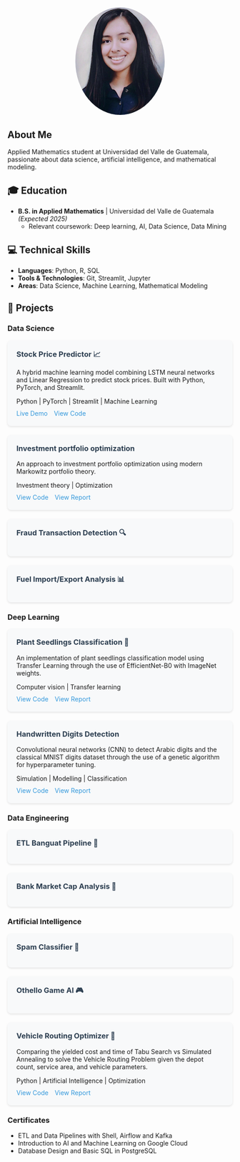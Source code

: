 <div align="center">
  <img src="assets/img/photo.JPG" alt="Profile Photo" style="border-radius: 50%; width: 200px;">
</div>

## About Me
Applied Mathematics student at Universidad del Valle de Guatemala, passionate about data science, artificial intelligence, and mathematical modeling.

## 🎓 Education
- **B.S. in Applied Mathematics** | Universidad del Valle de Guatemala _(Expected 2025)_
  - Relevant coursework: Deep learning, AI, Data Science, Data Mining

## 💻 Technical Skills
- **Languages**: Python, R, SQL
- **Tools & Technologies**: Git, Streamlit, Jupyter
- **Areas**: Data Science, Machine Learning, Mathematical Modeling

## 🚀 Projects

### Data Science
<div class="project-card">
  <h3>Stock Price Predictor 📈</h3>
  <p>A hybrid machine learning model combining LSTM neural networks and Linear Regression to predict stock prices. Built with Python, PyTorch, and Streamlit.</p>
  <div class="tech-stack">
    <span class="tech-tag">Python |</span>
    <span class="tech-tag">PyTorch |</span>
    <span class="tech-tag">Streamlit |</span>
    <span class="tech-tag">Machine Learning</span>
  </div>
  <div class="project-links">
    <a href="https://stocks-hybrid-model.streamlit.app/" target="_blank">Live Demo</a>
    <a href="https://github.com/esco1729/stocks" target="_blank">View Code</a>
  </div>
</div>

<div class="project-card">
  <h3>Investment portfolio optimization </h3>
  <p>An approach to investment portfolio optimization using modern Markowitz portfolio theory.</p>
  <div class="tech-stack">
    <span class="tech-tag">Investment theory |</span>
    <span class="tech-tag">Optimization </span>
  </div>
  <div class="project-links">
    <a href="https://github.com/esco1729/markowitz" target="_blank">View Code</a>
    <a href="assets/img/Proyecto2.pdf" download>View Report</a>
  </div>
</div>

<div class="project-card">
  <h3>Fraud Transaction Detection 🔍</h3>
</div>

<div class="project-card">
  <h3>Fuel Import/Export Analysis 📊</h3>
</div>

### Deep Learning
<div class="project-card">
  <h3>Plant Seedlings Classification 🌱</h3>
  <p>An implementation of plant seedlings classification model using Transfer Learning through the use of EfficientNet-B0 with ImageNet weights.</p>
  <div class="tech-stack">
    <span class="tech-tag">Computer vision | </span>
    <span class="tech-tag">Transfer learning </span>
    
  </div>
  <div class="project-links">
    <a href="https://github.com/esco1729/plant-seedlings" target="_blank">View Code</a>
    <a href="assets/img/Clasificacion.pdf" download>View Report</a>
  </div>
</div>

<div class="project-card">
  <h3>Handwritten Digits Detection</h3>
  <p>Convolutional neural networks (CNN) to detect Arabic digits and the classical MNIST digits dataset through the use of a genetic algorithm for hyperparameter tuning.</p>
  <div class="tech-stack">
    <span class="tech-tag">Simulation | </span>
    <span class="tech-tag">Modelling | </span>
    <span class="tech-tag">Classification </span>
  </div>
  <div class="project-links">
    <a href="https://github.com/esco1729/arabic-mnist" target="_blank">View Code</a>
    <a href="assets/img/Proyecto Modelación y simulación.pdf" download>View Report</a>
  </div>
</div>

### Data Engineering
<div class="project-card">
  <h3>ETL Banguat Pipeline 🔄</h3>
</div>

<div class="project-card">
  <h3>Bank Market Cap Analysis 🏦</h3>
</div>

### Artificial Intelligence
<div class="project-card">
  <h3>Spam Classifier 📧</h3>
</div>

<div class="project-card">
  <h3>Othello Game AI 🎮</h3>
</div>

<div class="project-card">
  <h3>Vehicle Routing Optimizer 🚛</h3>
  <p>Comparing the yielded cost and time of Tabu Search vs Simulated Annealing to solve the Vehicle Routing Problem given the depot count, service area, and vehicle parameters.</p>
  <div class="tech-stack">
    <span class="tech-tag">Python | </span>
    <span class="tech-tag">Artificial Intelligence | </span>
    <span class="tech-tag">Optimization </span>
  </div>
  <div class="project-links">
    <a href="https://github.com/esco1729/vrp-tabu-search/blob/main/VRP.ipynb" target="_blank">View Code</a>
    <a href="assets/img/Tabu Search.pdf" download>View Report</a>
  </div>
</div>

<style>
.project-card {
    background-color: #f8f9fa;
    border-radius: 8px;
    padding: 20px;
    margin-bottom: 20px;
    box-shadow: 0 2px 4px rgba(0,0,0,0.1);
}

.project-card h3 {
    margin-top: 0;
    color: #2c3e50;
}

.project-links {
    margin-top: 10px;
}

.project-links a {
    color: #3498db;
    text-decoration: none;
    margin-right: 10px;
}

.project-links a:hover {
    text-decoration: underline;
}
</style>


### Certificates
- ETL and Data Pipelines with Shell, Airflow and Kafka
- Introduction to AI and Machine Learning on Google Cloud
- Database Design and Basic SQL in PostgreSQL
